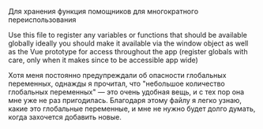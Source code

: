 Для хранения функция помощников для многократного переиспользования

Use this file to register any variables or functions that should be available globally
ideally you should make it available via the window object
as well as the Vue prototype for access throughout the app
(register globals with care, only when it makes since to be accessible app wide)
 
Хотя меня постоянно предупреждали об опасности глобальных переменных, однажды я прочитал, 
что "небольшое количество глобальных переменных" — это очень удобная вещь, 
и с тех пор она мне уже не раз пригодилась. 
Благодаря этому файлу я легко узнаю, какие это глобальные переменные, 
и мне не нужно будет долго думать, когда захочется добавить новые.